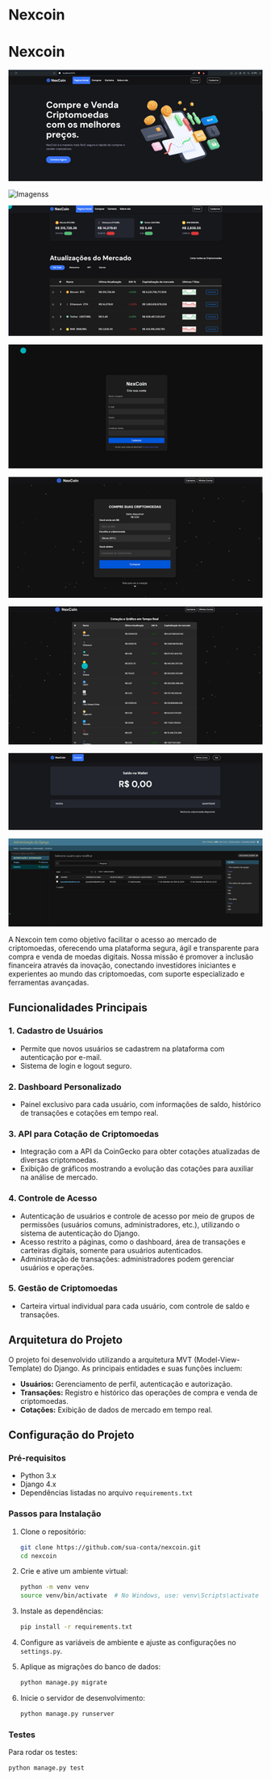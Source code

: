 # Nexcoin

# Nexcoin

![Logo do Projeto](imagens/logo.png)

![Imagenss](imagens/imagem1.png)

![Imagens](imagens/imagem2.png)

![Imagens](imagens/imagem3.png)

![Imagens](imagens/imagem4.png)

![Imagens](imagens/imagem5.png)

![Imagens](imagens/imagem6.png)

![Imagens](imagens/imagem7.png)




A Nexcoin tem como objetivo facilitar o acesso ao mercado de criptomoedas, oferecendo uma plataforma segura, ágil e transparente para compra e venda de moedas digitais. Nossa missão é promover a inclusão financeira através da inovação, conectando investidores iniciantes e experientes ao mundo das criptomoedas, com suporte especializado e ferramentas avançadas.

## Funcionalidades Principais

### 1. Cadastro de Usuários
- Permite que novos usuários se cadastrem na plataforma com autenticação por e-mail.
- Sistema de login e logout seguro.

### 2. Dashboard Personalizado
- Painel exclusivo para cada usuário, com informações de saldo, histórico de transações e cotações em tempo real.

### 3. API para Cotação de Criptomoedas
- Integração com a API da CoinGecko para obter cotações atualizadas de diversas criptomoedas.
- Exibição de gráficos mostrando a evolução das cotações para auxiliar na análise de mercado.

### 4. Controle de Acesso
- Autenticação de usuários e controle de acesso por meio de grupos de permissões (usuários comuns, administradores, etc.), utilizando o sistema de autenticação do Django.
- Acesso restrito a páginas, como o dashboard, área de transações e carteiras digitais, somente para usuários autenticados.
- Administração de transações: administradores podem gerenciar usuários e operações.

### 5. Gestão de Criptomoedas
- Carteira virtual individual para cada usuário, com controle de saldo e transações.

## Arquitetura do Projeto
O projeto foi desenvolvido utilizando a arquitetura MVT (Model-View-Template) do Django. As principais entidades e suas funções incluem:
- **Usuários:** Gerenciamento de perfil, autenticação e autorização.
- **Transações:** Registro e histórico das operações de compra e venda de criptomoedas.
- **Cotações:** Exibição de dados de mercado em tempo real.

## Configuração do Projeto

### Pré-requisitos
- Python 3.x
- Django 4.x
- Dependências listadas no arquivo `requirements.txt`

### Passos para Instalação
1. Clone o repositório:
    ```bash
    git clone https://github.com/sua-conta/nexcoin.git
    cd nexcoin
    ```

2. Crie e ative um ambiente virtual:
    ```bash
    python -m venv venv
    source venv/bin/activate  # No Windows, use: venv\Scripts\activate
    ```

3. Instale as dependências:
    ```bash
    pip install -r requirements.txt
    ```

4. Configure as variáveis de ambiente e ajuste as configurações no `settings.py`.

5. Aplique as migrações do banco de dados:
    ```bash
    python manage.py migrate
    ```

6. Inicie o servidor de desenvolvimento:
    ```bash
    python manage.py runserver
    ```

### Testes
Para rodar os testes:
```bash
python manage.py test
